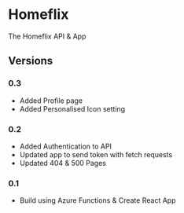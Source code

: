 # Homeflix

The Homeflix API & App

## Versions

### 0.3

- Added Profile page
- Added Personalised Icon setting

### 0.2

- Added Authentication to API
- Updated app to send token with fetch requests
- Updated 404 & 500 Pages

### 0.1

- Build using Azure Functions & Create React App
